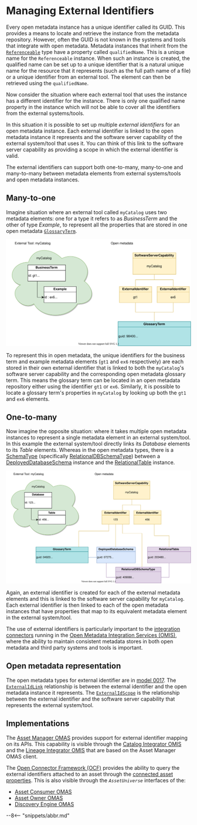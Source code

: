 <!-- SPDX-License-Identifier: CC-BY-4.0 -->
<!-- Copyright Contributors to the Egeria project. -->

# Managing External Identifiers

Every open metadata instance has a unique identifier called its GUID. This provides a means to locate and retrieve the instance from the metadata repository. However, often the GUID is not known in the systems and tools that integrate with open metadata. Metadata instances that inherit from the [`Referenceable`](/egeria-docs/types/0/0010-base-model/#referenceable) type have a property called `qualifiedName`. This is a unique name for the `Referenceable` instance. When such an instance is created, the qualified name can be set up to a unique identifier that is a natural unique name for the resource that it represents (such as the full path name of a file) or a unique identifier from an external tool. The element can then be retrieved using the `qualifiedName`.

Now consider the situation where each external tool that uses the instance has a different identifier for the instance. There is only one qualified name property in the instance which will not be able to cover all the identifiers from the external systems/tools.

In this situation it is possible to set up multiple *external identifiers* for an open metadata instance. Each external identifier is linked to the open metadata instance it represents and the software server capability of the external system/tool that uses it. You can think of this link to the software server capability as providing a scope in which the external identifier is valid.

The external identifiers can support both one-to-many, many-to-one and many-to-many between metadata elements from external systems/tools and open metadata instances.

## Many-to-one

Imagine situation where an external tool called `myCatalog` uses two metadata elements: one for a type it refers to as *BusinessTerm* and the other of type *Example*, to represent all the properties that are stored in one open metadata [`GlossaryTerm`](/egeria-docs/types/3/0330-terms/#glossaryterm).

![Many external metadata elements mapping to one open metadata instance](external-identifiers-many-to-one-mapping.svg)

To represent this in open metadata, the unique identifiers for the business term and example metadata elements (`gt1` and `ex6` respectively) are each stored in their own external identifier that is linked to both the `myCatalog`'s software server capability and the corresponding open metadata glossary term. This means the glossary term can be located in an open metadata repository either using the identifier `gt1` or `ex6`. Similarly, it is possible to locate a glossary term's properties in `myCatalog` by looking up both the `gt1` and `ex6` elements.

## One-to-many

Now imagine the opposite situation: where it takes multiple open metadata instances to represent a single metadata element in an external system/tool. In this example the external system/tool directly links its *Database* elements to its *Table* elements.  Whereas in the open metadata types, there is a [SchemaType](/egeria-docs/types/5/0501-schema-elements/#schematype) (specifically [RelationalDBSchemaType](/egeria-docs/types/5/0534-relational-schemas/#relationaldbschematype)) between a [DeployedDatabaseSchema](/egeria-docs/types/5/0534-relational-schemas/#deployeddatabaseschema) instance and the [RelationalTable](/egeria-docs/types/5/0534-relational-schemas/#relationaltable) instance.

![One external metadata element mapping to many open metadata instances](external-identifiers-one-to-many-mapping.svg)

Again, an external identifier is created for each of the external metadata elements and this is linked to the software server capability for `myCatalog`. Each external identifier is then linked to each of the open metadata instances that have properties that map to its equivalent metadata element in the external system/tool.

The use of external identifiers is particularly important to the [integration connectors](../../../open-metadata-implementation/governance-servers/integration-daemon-services/docs/integration-connector.md) running in the [Open Metadata Integration Services (OMIS)](/egeria-docs/services/omis), where the ability to maintain consistent metadata stores in both open metadata and third party systems and tools is important.

## Open metadata representation

The open metadata types for external identifier are in [model 0017](/egeria-docs/types/0/0017-external-identifiers). The [`ExternalIdLink`](/egeria-docs/types/0/0017-external-identifiers/#externalidlink) relationship is between the external identifier and the open metadata instance it represents. The [`ExternalIdScope`](/egeria-docs/types/0/0017-external-identifiers/#externalidscope) is the relationship between the external identifier and the software server capability that represents the external system/tool.

## Implementations

The [Asset Manager OMAS](/egeria-docs/services/omas/asset-manager) provides support for external identifier mapping on its APIs. This capability is visible through the [Catalog Integrator OMIS](/egeria-docs/services/omis/catalog-integrator) and the [Lineage Integrator OMIS](/egeria-docs/services/omis/lineage-integrator) that are based on the Asset Manager OMAS client.

The [Open Connector Framework (OCF)](/egeria-docs/frameworks/ocf) provides the ability to query the external identifiers attached to an asset through the [connected asset properties](/egeria-docs/frameworks/ocf/#connected-asset-properties). This is also visible through the *`AssetUniverse`* interfaces of the:

- [Asset Consumer OMAS](/egeria-docs/services/omas/asset-consumer)
- [Asset Owner OMAS](/egeria-docs/services/omas/asset-owner)
- [Discovery Engine OMAS](/egeria-docs/services/omas/discovery-engine)

--8<-- "snippets/abbr.md"
